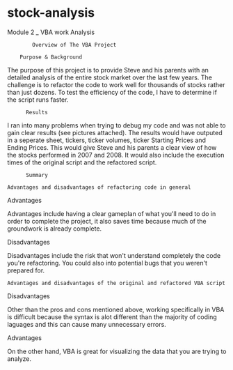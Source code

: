 # stock-analysis
Module 2 _ VBA work
                                                                           Analysis 

            Overview of The VBA Project

	    Purpose & Background

The purpose of this project is to provide Steve and his parents with an detailed 
analysis of the entire stock market over the last few years. The challenge is
to refactor the code to work well for thousands of stocks rather than just 
dozens. To test the efficiency of the code, I have to determine if the script
runs faster.       

	      Results 

I ran into many problems when trying to debug my code and was not able to gain clear 
results (see pictures attached). The results would have outputed in a seperate sheet, 
tickers, ticker volumes, ticker Starting Prices and Ending Prices. This would give 
Steve and his parents a clear view of how the stocks performed in 2007 and 2008.
It would also include the execution times of the original script and the refactored script. 


          Summary 

    Advantages and disadvantages of refactoring code in general

 Advantages 

Advantages include having a clear gameplan of what you'll need to do in order to complete 
the project, it also saves time because much of the groundwork is already complete. 

Disadvantages

Disadvantages include the risk that won't understand completely the code you're refactoring.
You could also into potential bugs that you weren't prepared for.

    Advantages and disadvantages of the original and refactored VBA script

Disadvantages

Other than the pros and cons mentioned above, working specifically in VBA is difficult 
because the syntax is alot different than the majority of coding laguages and this 
can cause many unnecessary errors. 

Advantages

On the other hand, VBA is great for visualizing the data that you are trying to analyze. 
